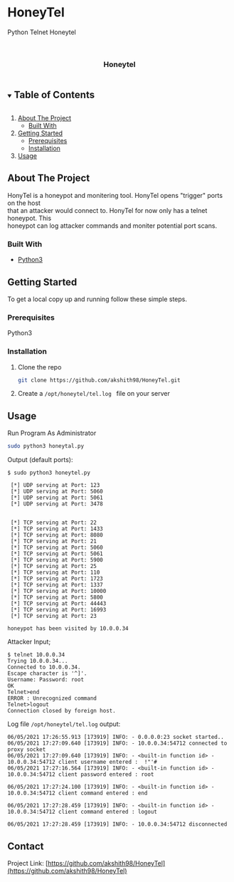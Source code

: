 # HoneyTel
Python Telnet Honeytel


<!-- PROJECT LOGO -->
<br />
<p align="center">
  <a href="https://github.com/akshith98/HoneyTel">
  </a>

  <h3 align="center">Honeytel</h3>

 

<!-- TABLE OF CONTENTS -->
<details open="open">
  <summary><h2 style="display: inline-block">Table of Contents</h2></summary>
  <ol>
    <li>
      <a href="#about-the-project">About The Project</a>
      <ul>
        <li><a href="#built-with">Built With</a></li>
      </ul>
    </li>
    <li>
      <a href="#getting-started">Getting Started</a>
      <ul>
        <li><a href="#prerequisites">Prerequisites</a></li>
        <li><a href="#installation">Installation</a></li>
      </ul>
    </li>
    <li><a href="#usage">Usage</a></li>
  </ol>
</details>



<!-- ABOUT THE PROJECT -->
## About The Project


HonyTel is a honeypot and monitering tool. HonyTel opens "trigger" ports on the host         
that an attacker would connect to. HonyTel for now only has a telnet honeypot. This            
honeypot can log attacker commands and moniter potential port scans. 


### Built With

* [Python3]()




<!-- GETTING STARTED -->
## Getting Started

To get a local copy up and running follow these simple steps.




### Prerequisites

Python3 

### Installation

1. Clone the repo
   ```sh
   git clone https://github.com/akshith98/HoneyTel.git
   ```
   
2. Create a ```/opt/honeytel/tel.log ``` file on your server



<!-- USAGE EXAMPLES -->
## Usage

Run Program As Administrator
   ```sh
   sudo python3 honeytal.py
   ```
Output (default ports):

```
$ sudo python3 honeytel.py

 [*] UDP serving at Port: 123
 [*] UDP serving at Port: 5060
 [*] UDP serving at Port: 5061
 [*] UDP serving at Port: 3478


 [*] TCP serving at Port: 22
 [*] TCP serving at Port: 1433
 [*] TCP serving at Port: 8080
 [*] TCP serving at Port: 21
 [*] TCP serving at Port: 5060
 [*] TCP serving at Port: 5061
 [*] TCP serving at Port: 5900
 [*] TCP serving at Port: 25
 [*] TCP serving at Port: 110
 [*] TCP serving at Port: 1723
 [*] TCP serving at Port: 1337
 [*] TCP serving at Port: 10000
 [*] TCP serving at Port: 5800
 [*] TCP serving at Port: 44443
 [*] TCP serving at Port: 16993
 [*] TCP serving at Port: 23
 
honeypot has been visited by 10.0.0.34
```

Attacker Input;

```
$ telnet 10.0.0.34
Trying 10.0.0.34...
Connected to 10.0.0.34.
Escape character is '^]'.
Username: Password: root
OK
Telnet>end
ERROR : Unrecognized command
Telnet>logout
Connection closed by foreign host.

```

Log file ```/opt/honeytel/tel.log``` output:

```
06/05/2021 17:26:55.913 [173919] INFO: - 0.0.0.0:23 socket started..
06/05/2021 17:27:09.640 [173919] INFO: - 10.0.0.34:54712 connected to proxy socket
06/05/2021 17:27:09.640 [173919] INFO: - <built-in function id> - 10.0.0.34:54712 client username entered :  !"'# 
06/05/2021 17:27:16.564 [173919] INFO: - <built-in function id> - 10.0.0.34:54712 client password entered : root
 
06/05/2021 17:27:24.100 [173919] INFO: - <built-in function id> - 10.0.0.34:54712 client command entered : end
 
06/05/2021 17:27:28.459 [173919] INFO: - <built-in function id> - 10.0.0.34:54712 client command entered : logout
 
06/05/2021 17:27:28.459 [173919] INFO: - 10.0.0.34:54712 disconnected
```





<!-- CONTACT -->
## Contact

Project Link: [https://github.com/akshith98/HoneyTel](https://github.com/akshith98/HoneyTel)








<!-- MARKDOWN LINKS & IMAGES -->
<!-- https://www.markdownguide.org/basic-syntax/#reference-style-links -->
[contributors-shield]: https://img.shields.io/github/contributors/github_username/repo.svg?style=for-the-badge
[contributors-url]: https://github.com/github_username/repo/graphs/contributors
[forks-shield]: https://img.shields.io/github/forks/github_username/repo.svg?style=for-the-badge
[forks-url]: https://github.com/github_username/repo/network/members
[stars-shield]: https://img.shields.io/github/stars/github_username/repo.svg?style=for-the-badge
[stars-url]: https://github.com/github_username/repo/stargazers
[issues-shield]: https://img.shields.io/github/issues/github_username/repo.svg?style=for-the-badge
[issues-url]: https://github.com/github_username/repo/issues
[license-shield]: https://img.shields.io/github/license/github_username/repo.svg?style=for-the-badge
[license-url]: https://github.com/github_username/repo/blob/master/LICENSE.txt
[linkedin-shield]: https://img.shields.io/badge/-LinkedIn-black.svg?style=for-the-badge&logo=linkedin&colorB=555
[image]: https://github.com/akshith98/SC-clone/blob/main/Usage-Image.png


